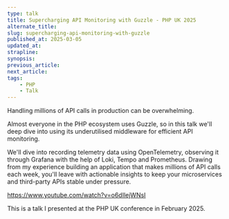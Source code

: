 ```yaml
---
type: talk
title: Supercharging API Monitoring with Guzzle - PHP UK 2025
alternate_title:
slug: supercharging-api-monitoring-with-guzzle
published_at: 2025-03-05
updated_at:
strapline:
synopsis:
previous_article:
next_article:
tags:
    - PHP
    - Talk
---
```


Handling millions of API calls in production can be overwhelming.

Almost everyone in the PHP ecosystem uses Guzzle, so in this talk we'll deep dive into using its underutilised middleware for efficient API monitoring.

We'll dive into recording telemetry data using OpenTelemetry, observing it through Grafana with the help of Loki, Tempo and Prometheus. Drawing from my experience building an application that makes millions of API calls each week, you'll leave with actionable insights to keep your microservices and third-party APIs stable under pressure.

<https://www.youtube.com/watch?v=o6dIlejWNsI>

This is a talk I presented at the PHP UK conference in February 2025.
